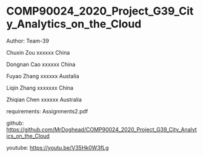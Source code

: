 # COMP90024_2020_Project_G39_City_Analytics_on_the_Cloud


Author: Team-39

Chuxin Zou xxxxxx China

Dongnan Cao xxxxxx China

Fuyao Zhang xxxxxx Austalia

Liqin Zhang xxxxxxx China

Zhiqian Chen xxxxxx Australia

requirements: Assignments2.pdf

github: https://github.com/MrDoghead/COMP90024_2020_Project_G39_City_Analytics_on_the_Cloud

youtube:   https://youtu.be/V35Hk0W3fLg
